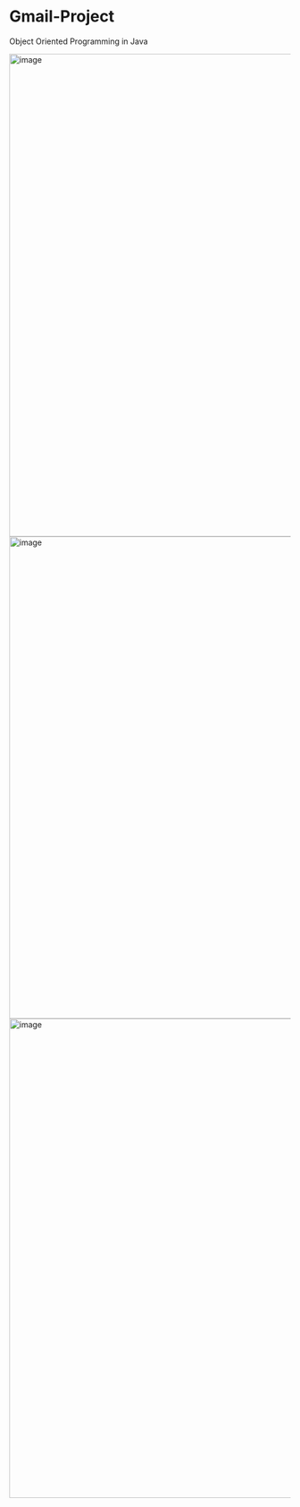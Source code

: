 # Gmail-Project
Object Oriented Programming in Java

<img width="863" alt="image" src="https://github.com/saitejesh12345/Gmail-Project/assets/108732167/ca4ab672-1d86-4df7-9a1e-31ba39870d3f">

<img width="862" alt="image" src="https://github.com/saitejesh12345/Gmail-Project/assets/108732167/02050a49-771b-433d-8495-5c4a16b8eac6">

<img width="857" alt="image" src="https://github.com/saitejesh12345/Gmail-Project/assets/108732167/d0582694-272c-4f50-a765-e0f96e8175be">

